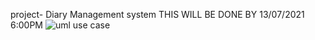 project- Diary Management system 
THIS WILL BE DONE BY 13/07/2021 6:00PM
![uml use case ](https://user-images.githubusercontent.com/72121712/125437035-4e249f91-2503-47fa-b0af-e02fee78919c.jpg)
